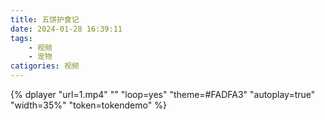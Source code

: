 ```yaml
---
title: 五饼护食记
date: 2024-01-28 16:39:11
tags: 
    - 视频
    - 宠物
catigories: 视频
---
```


{% dplayer "url=1.mp4" "" "loop=yes" "theme=#FADFA3" "autoplay=true" "width=35%" "token=tokendemo" %}
